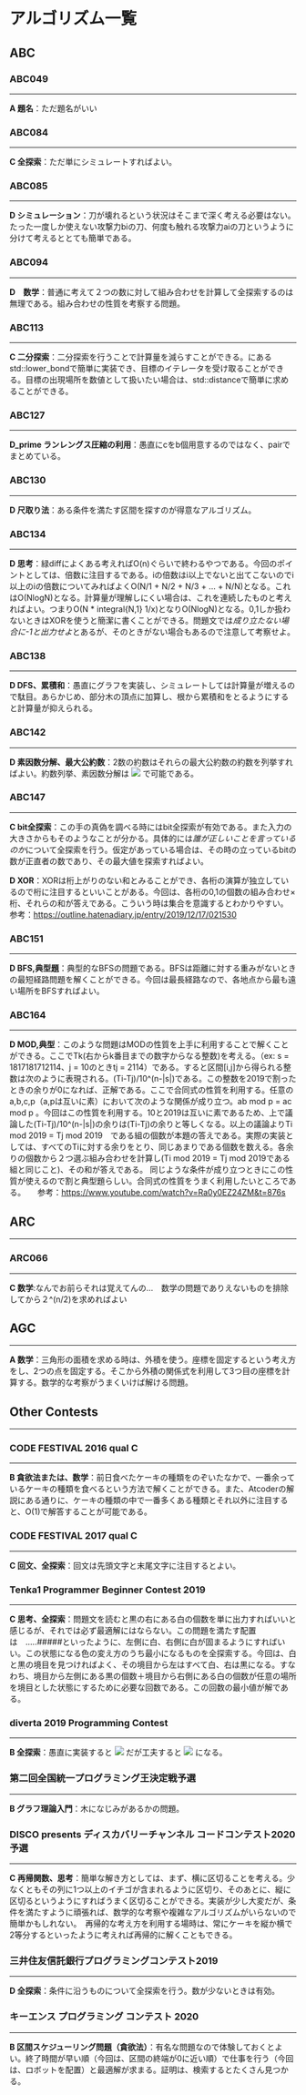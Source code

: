 # アルゴリズム一覧

## ABC

### ABC049

---

**A 題名**：ただ題名がいい

### ABC084

---

**C 全探索**：ただ単にシミュレートすればよい。

### ABC085

---

**D シミュレーション**：刀が壊れるという状況はそこまで深く考える必要はない。たった一度しか使えない攻撃力biの刀、何度も触れる攻撃力aiの刀というように分けて考えるととても簡単である。

### ABC094

---

**D　数学**：普通に考えて２つの数に対して組み合わせを計算して全探索するのは無理である。組み合わせの性質を考察する問題。

### ABC113

---

**C 二分探索**：二分探索を行うことで計算量を減らすことができる。<algorithm>にあるstd::lower_bondで簡単に実装でき、目標のイテレータを受け取ることができる。目標の出現場所を数値として扱いたい場合は、std::distanceで簡単に求めることができる。

### ABC127

---

**D_prime ランレングス圧縮の利用**：愚直にcをb個用意するのではなく、pairでまとめている。

### ABC130

---

**D 尺取り法**：ある条件を満たす区間を探すのが得意なアルゴリズム。

### ABC134

---

**D 思考**：緑diffによくある考えればO(n)ぐらいで終わるやつである。今回のポイントとしては、倍数に注目するである。iの倍数はi以上でないと出てこないのでi以上のiの倍数についてみればよくO(N/1 + N/2 + N/3 + ... + N/N)となる。これはO(NlogN)となる。計算量が理解しにくい場合は、これを連続したものと考えればよい。つまりO(N * integral{N,1} 1/x)となりO(NlogN)となる。0,1しか扱わないときはXORを使うと簡潔に書くことができる。問題文では*成り立たない場合に-1と出力せよ*とあるが、そのときがない場合もあるので注意して考察せよ。

### ABC138

---

**D DFS、累積和**：愚直にグラフを実装し、シミュレートしては計算量が増えるので駄目。あらかじめ、部分木の頂点に加算し、根から累積和をとるようにすると計算量が抑えられる。

### ABC142

---

**D 素因数分解、最大公約数**：2数の約数はそれらの最大公約数の約数を列挙すればよい。約数列挙、素因数分解は
<img src="https://latex.codecogs.com/gif.latex?O(\sqrt{n})"/>
で可能である。

### ABC147

---

**C bit全探索**：この手の真偽を調べる時にはbit全探索が有効である。また入力の大きさからもそのようなことが分かる。具体的には*誰が正しいことを言っているのか*について全探索を行う。仮定があっている場合は、その時の立っているbitの数が正直者の数であり、その最大値を探索すればよい。

**D XOR**：XORは桁上がりのない和とみることができ、各桁の演算が独立しているので桁に注目するといいことがある。今回は、各桁の0,1の個数の組み合わせ×桁、それらの和が答えである。こういう時は集合を意識するとわかりやすい。　参考：https://outline.hatenadiary.jp/entry/2019/12/17/021530

### ABC151

---

**D BFS,典型題**：典型的なBFSの問題である。BFSは距離に対する重みがないときの最短経路問題を解くことができる。今回は最長経路なので、各地点から最も遠い場所をBFSすればよい。

### ABC164

---

**D MOD,典型**：このような問題はMODの性質を上手に利用することで解くことができる。ここでTk(右からk番目までの数字からなる整数)を考える。（ex: s = 1817181712114、j = 10のときtj = 2114）である。すると区間[i,j]から得られる整数は次のように表現される。(Ti-Tj)/10^(n-|s|)である。この整数を2019で割ったときの余りが0になれば、正解である。ここで合同式の性質を利用する。任意のa,b,c,p（a,pは互いに素）において次のような関係が成り立つ。ab mod p = ac mod p 。今回はこの性質を利用する。10と2019は互いに素であるため、上で議論した(Ti-Tj)/10^(n-|s|)の余りは(Ti-Tj)の余りと等しくなる。以上の議論よりTi mod 2019 = Tj mod 2019　である組の個数が本題の答えである。実際の実装としては、すべてのTiに対する余りをとり、同じあまりである個数を数える。各余りの個数から２つ選ぶ組み合わせを計算し(Ti mod 2019 = Tj mod 2019である組と同じこと)、その和が答えである。 同じような条件が成り立つときにこの性質が使えるので割と典型題らしい。合同式の性質をうまく利用したいところである。　　参考：https://www.youtube.com/watch?v=Ra0y0EZ24ZM&t=876s
## ARC

---

### ARC066

---

**C 数学**:なんでお前らそれは覚えてんの...　数学の問題でありえないものを排除してから２^(n/2)を求めればよい

## AGC

---

**A 数学**：三角形の面積を求める時は、外積を使う。座標を固定するという考え方をし、2つの点を固定する。そこから外積の関係式を利用して3つ目の座標を計算する。数学的な考察がうまくいけば解ける問題。
## Other Contests

---

### CODE FESTIVAL 2016 qual C

---

**B 貪欲法または、数学**：前日食べたケーキの種類をのぞいたなかで、一番余っているケーキの種類を食べるという方法で解くことができる。また、Atcoderの解説にある通りに、ケーキの種類の中で一番多くある種類とそれ以外に注目すると、O(1)で解答することが可能である。

### CODE FESTIVAL 2017 qual C

---

**C 回文、全探索**：回文は先頭文字と末尾文字に注目するとよい。

### Tenka1 Programmer Beginner Contest 2019

---

**C 思考、全探索**：問題文を読むと黒の右にある白の個数を単に出力すればいいと感じるが、それでは必ず最適解にはならない。この問題を満たす配置は　.....#####といったように、左側に白、右側に白が固まるようにすればいい。この状態になる色の変え方のうち最小になるものを全探索する。今回は、白と黒の境目を見つければよく、その境目から左はすべて白、右は黒になる。すなわち、境目から左側にある黒の個数＋境目から右側にある白の個数が任意の場所を境目とした状態にするために必要な回数である。この回数の最小値が解である。

### diverta 2019 Programming Contest

---

**B 全探索**：愚直に実装すると
<img src="https://latex.codecogs.com/gif.latex?O(n^3)"/>
だが工夫すると
<img src="https://latex.codecogs.com/gif.latex?O(n^2)"/>
になる。

### 第二回全国統一プログラミング王決定戦予選

---

**B グラフ理論入門**：木になじみがあるかの問題。

### DISCO presents ディスカバリーチャンネル コードコンテスト2020 予選

---

**C 再帰関数、思考**：簡単な解き方としては、まず、横に区切ることを考える。少なくともその列に1つ以上のイチゴが含まれるように区切り、そのあとに、縦に区切るというようにすればうまく区切ることができる。実装が少し大変だが、条件を満たすように頑張れば、数学的な考察や複雑なアルゴリズムがいらないので簡単かもしれない。　再帰的な考え方を利用する場時は、常にケーキを縦か横で2等分するといったように考えれば再帰的に解くこともできる。

### 三井住友信託銀行プログラミングコンテスト2019

---

**D 全探索**：条件に沿うものについて全探索を行う。数が少ないときは有効。

### キーエンス プログラミング コンテスト 2020

---

**B 区間スケジューリング問題（貪欲法）**：有名な問題なので体験しておくとよい。終了時間が早い順（今回は、区間の終端が0に近い順）で仕事を行う（今回は、ロボットを配置）と最適解が求まる。証明は、検索するとたくさん見つかる。